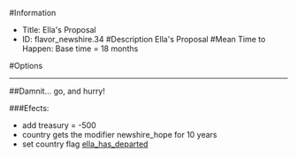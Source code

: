 #Information
 - Title: Ella's Proposal
 - ID: flavor_newshire.34
#Description
Ella's Proposal
#Mean Time to Happen:
Base time = 18 months

#Options

___
##Damnit... go, and hurry!

###Efects:<ul><li>add treasury = -500</li><li>country gets the modifier newshire_hope for 10 years</li><li>set country flag [ella_has_departed](../flags/ella_has_departed.md)</li></ul>
